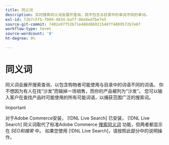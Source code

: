 ```yaml
---
title: 同义词
description: 实时搜索同义词会展开查询，其中包含与目录中的单词不同的单词。
exl-id: f2b7c5fb-f009-4834-baff-06e8ed7be7e5
source-git-commit: 7402e97f53b71e488d860215487f4809572b7e6f
workflow-type: tm+mt
source-wordcount: '0'
ht-degree: 0%

---
```


# 同义词

同义词会展开搜索查询，以包含购物者可能使用与目录中的词语不同的词语。 你不想因为有人在找“沙发”而输掉一场销售，而你的产品被列为“沙发”。 您可以输入客户在查找产品时可能使用的所有可能词语，以捕获范围广泛的搜索词。

>[!IMPORTANT]
>
>对于Adobe Commerce安装， [!DNL Live Search] 已安装， [!DNL Live Search] 同义词取代了标准Adobe Commerce [搜索同义词](https://docs.magento.com/user-guide/marketing/search-synonyms.html) 功能，但两者都显示在 *SEO和搜索* 中。 如果您使用 [!DNL Live Search]，请按照此部分中的说明操作。
